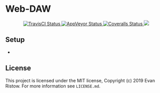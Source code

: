 # Web-DAW
<div align="center">
    <a href="https://travis-ci.com/eristow/senior2020">
        <img src="https://travis-ci.com/eristow/senior2020.svg?branch=master" alt="TravisCI Status" />
    </a>
    <a href="https://ci.appveyor.com/project/eristow/senior2020/branch/master">
        <img src="https://ci.appveyor.com/api/projects/status/19dgkwk8mf0im37l/branch/master?svg=true" alt="AppVeyor Status" />
    </a>
    <a href="https://coveralls.io/github/eristow/senior2020?branch=master">
        <img src="https://coveralls.io/repos/github/eristow/senior2020/badge.svg?branch=master" alt="Coveralls Status" />
    </a>
    <a href="https://github.com/pussinboots/heroku-badge">
        <img src="https://heroku-badge.herokuapp.com/?app=senior-project-2020" />
    </a>
</div>

## Setup
* 

## License

This project is licensed under the MIT license, Copyright (c) 2019 Evan
Ristow. For more information see `LICENSE.md`.
